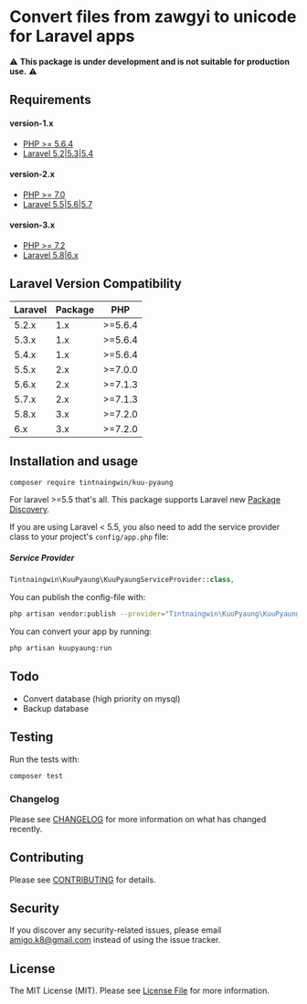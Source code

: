 # Convert files from zawgyi to unicode for Laravel apps

:warning: **This package is under development and is not suitable for production use.** :warning:

## Requirements

#### version-1.x

- [PHP >= 5.6.4](http://php.net/)
- [Laravel 5.2|5.3|5.4](https://github.com/laravel/framework)

#### version-2.x

- [PHP >= 7.0](http://php.net/)
- [Laravel 5.5|5.6|5.7](https://github.com/laravel/framework)

#### version-3.x

- [PHP >= 7.2](http://php.net/)
- [Laravel 5.8|6.x](https://github.com/laravel/framework)

## Laravel Version Compatibility

| Laravel | Package | PHP     |
|---------|---------|---------|
| 5.2.x   | 1.x     | >=5.6.4 |
| 5.3.x   | 1.x     | >=5.6.4 |
| 5.4.x   | 1.x     | >=5.6.4 |
| 5.5.x   | 2.x     | >=7.0.0 |
| 5.6.x   | 2.x     | >=7.1.3 |
| 5.7.x   | 2.x     | >=7.1.3 |
| 5.8.x   | 3.x     | >=7.2.0 |
| 6.x     | 3.x     | >=7.2.0 |
 
## Installation and usage

``` bash
composer require tintnaingwin/kuu-pyaung
```

For laravel >=5.5 that's all. This package supports Laravel new [Package Discovery](https://laravel.com/docs/5.5/packages#package-discovery).

If you are using Laravel < 5.5, you also need to add the service provider class to your project's `config/app.php` file:

##### Service Provider
```php
Tintnaingwin\KuuPyaung\KuuPyaungServiceProvider::class,
```

You can publish the config-file with:

``` bash
php artisan vendor:publish --provider="Tintnaingwin\KuuPyaung\KuuPyaungServiceProvider"
```

You can convert your app by running:

``` bash
php artisan kuupyaung:run
```

## Todo

- Convert database (high priority on mysql)
- Backup database

## Testing

Run the tests with:

``` bash
composer test
```

### Changelog

Please see [CHANGELOG](CHANGELOG.md) for more information on what has changed recently.

## Contributing

Please see [CONTRIBUTING](CONTRIBUTING.md) for details.

## Security

If you discover any security-related issues, please email amigo.k8@gmail.com instead of using the issue tracker.

## License

The MIT License (MIT). Please see [License File](LICENSE.md) for more information.

